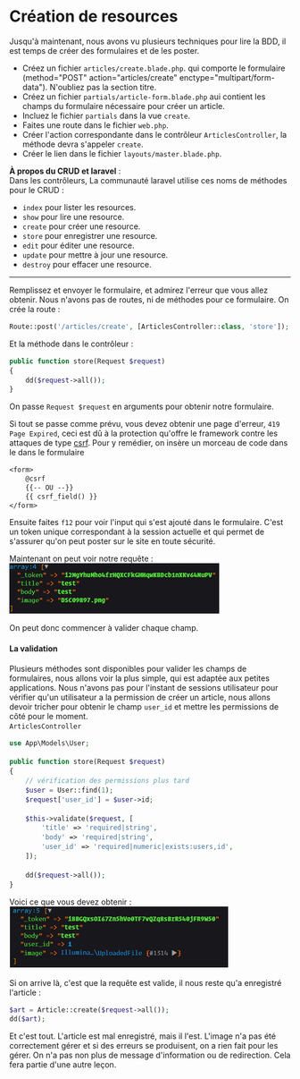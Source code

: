# Création de resources

Jusqu'à maintenant, nous avons vu plusieurs techniques pour lire la BDD, il est temps de créer des formulaires et de les poster.

- Créez un fichier `articles/create.blade.php`. qui comporte le formulaire (method="POST" action="articles/create" enctype="multipart/form-data"). N'oubliez pas la section titre.
- Créez un fichier `partials/article-form.blade.php` aui contient les champs du formulaire nécessaire pour créer un article.
- Incluez le fichier `partials` dans la vue `create`.
- Faites une route dans le fichier `web.php`.
- Créer l'action correspondante dans le contrôleur `ArticlesController`, la méthode devra s'appeler `create`.
- Créer le lien dans le fichier `layouts/master.blade.php`.

**À propos du CRUD et laravel** :  
Dans les contrôleurs, La communauté laravel utilise ces noms de méthodes pour le CRUD :
- `index` pour lister les resources.
- `show` pour lire une resource. 
- `create` pour créer une resource. 
- `store` pour enregistrer une resource. 
- `edit` pour éditer une resource.
- `update` pour mettre à jour une resource.
- `destroy` pour effacer une resource.

---
Remplissez et envoyer le formulaire, et admirez l'erreur que vous allez obtenir.
Nous n'avons pas de routes, ni de méthodes pour ce formulaire.
On crée la route :
```php
Route::post('/articles/create', [ArticlesController::class, 'store']);
```
Et la méthode dans le contrôleur :
```php
public function store(Request $request)
{
    dd($request->all());
}
```
On passe `Request $request` en arguments pour obtenir notre formulaire.

Si tout se passe comme prévu, vous devez obtenir une page d'erreur, `419 Page Expired`, ceci est dû à la protection qu'offre le framework contre les attaques de type [csrf](https://fr.wikipedia.org/wiki/Cross-site_request_forgery).
Pour y remédier, on insère un morceau de code dans le dans le formulaire 
```blade
<form>
    @csrf
    {{-- OU --}}
    {{ csrf_field() }}
</form>
```
Ensuite faites `f12` pour voir l'input qui s'est ajouté dans le formulaire. C'est un token unique correspondant à la session actuelle et qui permet de s'assurer qu'on peut poster sur le site en toute sécurité.

Maintenant on peut voir notre requête :  
![illustration](../img/lara-post.PNG)

On peut donc commencer à valider chaque champ.

#### La validation
Plusieurs méthodes sont disponibles pour valider les champs de formulaires, nous allons voir la plus simple, qui est adaptée aux petites applications.
Nous n'avons pas pour l'instant de sessions utilisateur pour vérifier qu'un utilisateur a la permission de créer un article, nous allons devoir tricher pour obtenir le champ `user_id` et mettre les permissions de côté pour le moment.  
`ArticlesController`
```php
use App\Models\User;

public function store(Request $request)
{
    // vérification des permissions plus tard
    $user = User::find(1);
    $request['user_id'] = $user->id;

    $this->validate($request, [
        'title' => 'required|string',
        'body' => 'required|string',
        'user_id' => 'required|numeric|exists:users,id',
    ]);
    
    dd($request->all());
}
```
Voici ce que vous devez obtenir :  
![illustration](../img/lara-validated.PNG)

Si on arrive là, c'est que la requête est valide, il nous reste qu'a enregistré l'article :
```php
$art = Article::create($request->all());
dd($art);
```
Et c'est tout. L'article est mal enregistré, mais il l'est. L'image n'a pas été correctement gérer et si des erreurs se produisent, on a rien fait pour les gérer. On n'a pas non plus de message d'information ou de redirection. Cela fera partie d'une autre leçon.
